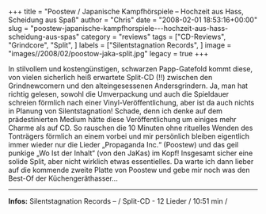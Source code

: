 +++
title = "Poostew / Japanische Kampfhörspiele – Hochzeit aus Hass, Scheidung aus Spaß"
author = "Chris"
date = "2008-02-01 18:53:16+00:00"
slug = "poostew-japanische-kampfhorspiele---hochzeit-aus-hass-scheidung-aus-spas"
category = "reviews"
tags = ["CD-Reviews", "Grindcore", "Split", ]
labels = ["Silentstagnation Records", ]
image = "images//2008/02/poostow-jaka-split.jpg"
legacy = true
+++


In stilvollem und kostengünstigen, schwarzen Papp-Gatefold kommt diese, von vielen sicherlich heiß erwartete Split-CD (!!) zwischen den Grindnewcomern und den alteingesessenen Andersgrindern. Ja, man hat richtig gelesen, sowohl die Umverpackung und auch die Spieldauer schreien förmlich nach einer Vinyl-Veröffentlichung, aber ist da auch nichts in Planung von Silentstagnation! Schade, denn ich denke auf dem prädestinierten Medium hätte diese Veröffentlichung um einiges mehr Charme als auf CD. So rauschen die 10 Minuten ohne rituelles Wenden des Tonträgers förmlich an einem vorbei und mir persönlich bleiben eigentlich immer wieder nur die Lieder „Propaganda Inc.“ (Poostew) und das geil punkige „Wo Ist der Inhalt“ (von den JaKas) im Kopf!
Insgesamt sicher eine solide Split, aber nicht wirklich etwas essentielles. Da warte ich dann lieber auf die kommende zweite Platte von Poostew und gebe mir noch was den Best-Of der Küchengeräthasser...



---
**Infos:**
Silentstagnation Records – / 
Split-CD - 12 Lieder / 10:51 min / 
